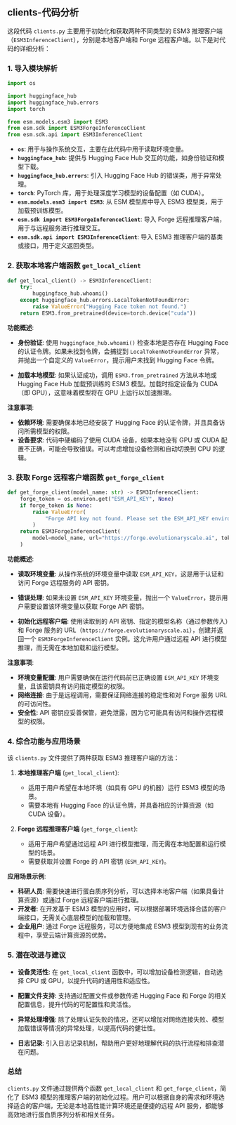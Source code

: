 ## clients-代码分析
这段代码 `clients.py` 主要用于初始化和获取两种不同类型的 ESM3 推理客户端（`ESM3InferenceClient`），分别是本地客户端和 Forge 远程客户端。以下是对代码的详细分析：

### 1. 导入模块解析

```python
import os

import huggingface_hub
import huggingface_hub.errors
import torch

from esm.models.esm3 import ESM3
from esm.sdk import ESM3ForgeInferenceClient
from esm.sdk.api import ESM3InferenceClient
```

- **`os`**: 用于与操作系统交互，主要在此代码中用于读取环境变量。
- **`huggingface_hub`**: 提供与 Hugging Face Hub 交互的功能，如身份验证和模型下载。
- **`huggingface_hub.errors`**: 引入 Hugging Face Hub 的错误类，用于异常处理。
- **`torch`**: PyTorch 库，用于处理深度学习模型的设备配置（如 CUDA）。
- **`esm.models.esm3 import ESM3`**: 从 ESM 模型库中导入 ESM3 模型类，用于加载预训练模型。
- **`esm.sdk import ESM3ForgeInferenceClient`**: 导入 Forge 远程推理客户端，用于与远程服务进行推理交互。
- **`esm.sdk.api import ESM3InferenceClient`**: 导入 ESM3 推理客户端的基类或接口，用于定义返回类型。

### 2. 获取本地客户端函数 `get_local_client`

```python
def get_local_client() -> ESM3InferenceClient:
    try:
        huggingface_hub.whoami()
    except huggingface_hub.errors.LocalTokenNotFoundError:
        raise ValueError("Hugging Face token not found.")
    return ESM3.from_pretrained(device=torch.device("cuda"))
```

**功能概述**:
- **身份验证**: 使用 `huggingface_hub.whoami()` 检查本地是否存在 Hugging Face 的认证令牌。如果未找到令牌，会捕捉到 `LocalTokenNotFoundError` 异常，并抛出一个自定义的 `ValueError`，提示用户未找到 Hugging Face 令牌。
  
- **加载本地模型**: 如果认证成功，调用 `ESM3.from_pretrained` 方法从本地或 Hugging Face Hub 加载预训练的 ESM3 模型。加载时指定设备为 CUDA（即 GPU），这意味着模型将在 GPU 上运行以加速推理。

**注意事项**:
- **依赖环境**: 需要确保本地已经安装了 Hugging Face 的认证令牌，并且具备访问所需模型的权限。
- **设备要求**: 代码中硬编码了使用 CUDA 设备，如果本地没有 GPU 或 CUDA 配置不正确，可能会导致错误。可以考虑增加设备检测和自动切换到 CPU 的逻辑。

### 3. 获取 Forge 远程客户端函数 `get_forge_client`

```python
def get_forge_client(model_name: str) -> ESM3InferenceClient:
    forge_token = os.environ.get("ESM_API_KEY", None)
    if forge_token is None:
        raise ValueError(
            "Forge API key not found. Please set the ESM_API_KEY environment variable."
        )
    return ESM3ForgeInferenceClient(
        model=model_name, url="https://forge.evolutionaryscale.ai", token=forge_token
    )
```

**功能概述**:
- **读取环境变量**: 从操作系统的环境变量中读取 `ESM_API_KEY`，这是用于认证和访问 Forge 远程服务的 API 密钥。
  
- **错误处理**: 如果未设置 `ESM_API_KEY` 环境变量，抛出一个 `ValueError`，提示用户需要设置该环境变量以获取 Forge API 密钥。
  
- **初始化远程客户端**: 使用读取到的 API 密钥、指定的模型名称（通过参数传入）和 Forge 服务的 URL（`https://forge.evolutionaryscale.ai`），创建并返回一个 `ESM3ForgeInferenceClient` 实例。这允许用户通过远程 API 进行模型推理，而无需在本地加载和运行模型。

**注意事项**:
- **环境变量配置**: 用户需要确保在运行代码前已正确设置 `ESM_API_KEY` 环境变量，且该密钥具有访问指定模型的权限。
- **网络连接**: 由于是远程调用，需要保证网络连接的稳定性和对 Forge 服务 URL 的可访问性。
- **安全性**: API 密钥应妥善保管，避免泄露，因为它可能具有访问和操作远程模型的权限。

### 4. 综合功能与应用场景

该 `clients.py` 文件提供了两种获取 ESM3 推理客户端的方法：

1. **本地推理客户端** (`get_local_client`):
   - 适用于用户希望在本地环境（如具有 GPU 的机器）运行 ESM3 模型的场景。
   - 需要本地有 Hugging Face 的认证令牌，并具备相应的计算资源（如 CUDA 设备）。

2. **Forge 远程推理客户端** (`get_forge_client`):
   - 适用于用户希望通过远程 API 进行模型推理，而无需在本地配置和运行模型的场景。
   - 需要获取并设置 Forge 的 API 密钥 (`ESM_API_KEY`)。

**应用场景示例**:
- **科研人员**: 需要快速进行蛋白质序列分析，可以选择本地客户端（如果具备计算资源）或通过 Forge 远程客户端进行推理。
- **开发者**: 在开发基于 ESM3 模型的应用时，可以根据部署环境选择合适的客户端接口，无需关心底层模型的加载和管理。
- **企业用户**: 通过 Forge 远程服务，可以方便地集成 ESM3 模型到现有的业务流程中，享受云端计算资源的优势。

### 5. 潜在改进与建议

- **设备灵活性**: 在 `get_local_client` 函数中，可以增加设备检测逻辑，自动选择 CPU 或 GPU，以提升代码的通用性和适应性。
  
- **配置文件支持**: 支持通过配置文件或参数传递 Hugging Face 和 Forge 的相关配置信息，提升代码的可配置性和灵活性。
  
- **异常处理增强**: 除了处理认证失败的情况，还可以增加对网络连接失败、模型加载错误等情况的异常处理，以提高代码的健壮性。

- **日志记录**: 引入日志记录机制，帮助用户更好地理解代码的执行流程和排查潜在问题。

### 总结

`clients.py` 文件通过提供两个函数 `get_local_client` 和 `get_forge_client`，简化了 ESM3 模型的推理客户端的初始化过程。用户可以根据自身的需求和环境选择适合的客户端，无论是本地高性能计算环境还是便捷的远程 API 服务，都能够高效地进行蛋白质序列分析和相关任务。
